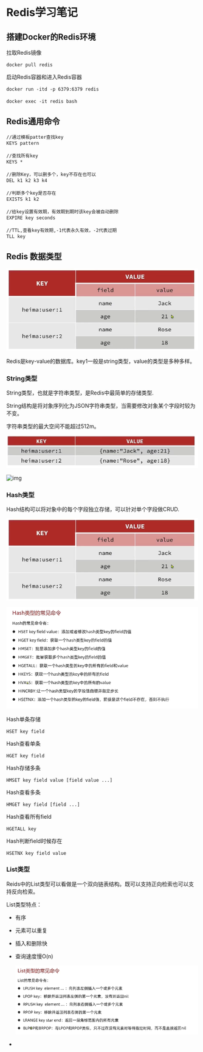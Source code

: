 # Redis学习笔记

## 搭建Docker的Redis环境

拉取Redis镜像

```
docker pull redis
```

启动Redis容器和进入Redis容器

```
docker run -itd -p 6379:6379 redis

docker exec -it redis bash
```

## Redis通用命令

```
//通过模板patter查找key
KEYS pattern

//查找所有key
KEYS *

//删除Key，可以删多个，key不存在也可以
DEL k1 k2 k3 k4

//判断多个key是否存在
EXISTS k1 k2

//给key设置有效期，有效期到期时该key会被自动删除
EXPIRE key seconds

//TTL,查看key有效期,-1代表永久有效，-2代表过期
TLL key

```

## Redis 数据类型

![](image/redis/1650370466920.png)

Redis是key-value的数据库。key1一般是string类型，value的类型是多种多样。

### String类型

String类型，也就是字符串类型，是Redis中最简单的存储类型.

String结构是将对象序列化为JSON字符串类型，当需要修改对象某个字段时较为不变。

字符串类型的最大空间不能超过512m。

![](image/redis/1650370170008.png)

![img](https://file+.vscode-resource.vscode-webview.net/c%3A/Users/faker/Desktop/CTY/GolangMore/GolangMore/Databases/redis/1650109222012.png)

### Hash类型

Hash结构可以将对象中的每个字段独立存储，可以针对单个字段做CRUD.

![hash图例](image/redis/1650370466920.png "hash图例")

![](image/redis/1650371184505.png)

Hash单条存储

```
HSET key field 
```

Hash查看单条

```
HGET key field
```

Hash存储多条

```
HMSET key field value [field value ...]
```

Hash查看多条

```
HMGET key field [field ...]
```

Hash查看所有field

```
HGETALL key
```

Hash判断field时候存在

```
HSETNX key field value
```

### List类型

Reids中的List类型可以看做是一个双向链表结构。既可以支持正向检索也可以支持反向检索。

List类型特点：

* 有序
* 元素可以重复
* 插入和删除快
* 查询速度慢O(n)

  ![img](image/redis/1650371882326.png)
*
